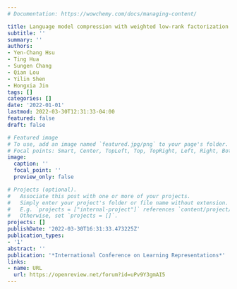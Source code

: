 ```yaml
---
# Documentation: https://wowchemy.com/docs/managing-content/

title: Language model compression with weighted low-rank factorization
subtitle: ''
summary: ''
authors:
- Yen-Chang Hsu
- Ting Hua
- Sungen Chang
- Qian Lou
- Yilin Shen
- Hongxia Jin
tags: []
categories: []
date: '2022-01-01'
lastmod: 2022-03-30T12:31:33-04:00
featured: false
draft: false

# Featured image
# To use, add an image named `featured.jpg/png` to your page's folder.
# Focal points: Smart, Center, TopLeft, Top, TopRight, Left, Right, BottomLeft, Bottom, BottomRight.
image:
  caption: ''
  focal_point: ''
  preview_only: false

# Projects (optional).
#   Associate this post with one or more of your projects.
#   Simply enter your project's folder or file name without extension.
#   E.g. `projects = ["internal-project"]` references `content/project/deep-learning/index.md`.
#   Otherwise, set `projects = []`.
projects: []
publishDate: '2022-03-30T16:31:33.473225Z'
publication_types:
- '1'
abstract: ''
publication: '*International Conference on Learning Representations*'
links:
- name: URL
  url: https://openreview.net/forum?id=uPv9Y3gmAI5
---
```

